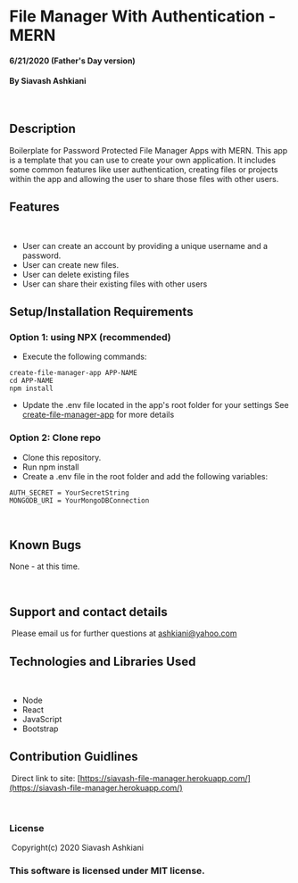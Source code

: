 # File Manager With Authentication - MERN
####  6/21/2020 (Father's Day version)
#### By Siavash Ashkiani
​
## Description
Boilerplate for Password Protected File Manager Apps with MERN.
This app is a template that you can use to create your own application. It includes some common features like user authentication, creating files or projects within the app and allowing the user to share those files with other users.

## Features
​
* User can create an account by providing a unique username and a password.
* User can create new files.
* User can delete existing files
* User can share their existing files with other users

## Setup/Installation Requirements
### Option 1: using NPX (recommended)
* Execute the following commands:
```
create-file-manager-app APP-NAME
cd APP-NAME
npm install
```
* Update the .env file located in the app's root folder for your settings
See [create-file-manager-app](https://www.npmjs.com/package/create-file-manager-app) for more details

### Option 2: Clone repo
* Clone this repository.
* Run npm install
* Create a .env file in the root folder and add the following variables:
```
AUTH_SECRET = YourSecretString
MONGODB_URI = YourMongoDBConnection
```

​
## Known Bugs

None - at this time​.

​
## Support and contact details
​
Please email us for further questions at ashkiani@yahoo.com
​
## Technologies and Libraries Used
​
* Node
* React
* JavaScript
* Bootstrap
​
## Contribution Guidlines 
​
Direct link to site: [https://siavash-file-manager.herokuapp.com/](https://siavash-file-manager.herokuapp.com/)

​
### License
​
Copyright(c) 2020 Siavash Ashkiani
​
### This software is licensed under MIT license.
